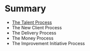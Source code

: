 # Summary

* [The Talent Process](the_talent_process.md)
* The New Client Process
* The Delivery Process
* The Money Process
* The Improvement Initiative Process

